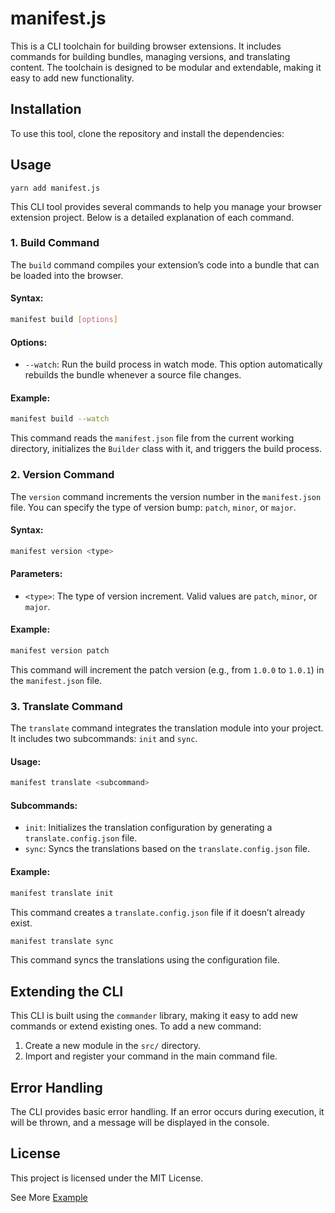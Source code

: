 # manifest.js 

This is a CLI toolchain for building browser extensions. It includes commands for building bundles, managing versions, and translating content. The toolchain is designed to be modular and extendable, making it easy to add new functionality.

## Installation

To use this tool, clone the repository and install the dependencies:

## Usage

```shell
yarn add manifest.js
```
This CLI tool provides several commands to help you manage your browser extension project. Below is a detailed explanation of each command.

### 1. Build Command

The `build` command compiles your extension’s code into a bundle that can be loaded into the browser.

#### Syntax:

```bash
manifest build [options]
```

#### Options:

- `--watch`: Run the build process in watch mode. This option automatically rebuilds the bundle whenever a source file changes.

#### Example:

```bash
manifest build --watch
```

This command reads the `manifest.json` file from the current working directory, initializes the `Builder` class with it, and triggers the build process.

### 2. Version Command

The `version` command increments the version number in the `manifest.json` file. You can specify the type of version bump: `patch`, `minor`, or `major`.

#### Syntax:

```bash
manifest version <type>
```

#### Parameters:

- `<type>`: The type of version increment. Valid values are `patch`, `minor`, or `major`.

#### Example:

```bash
manifest version patch
```

This command will increment the patch version (e.g., from `1.0.0` to `1.0.1`) in the `manifest.json` file.

### 3. Translate Command

The `translate` command integrates the translation module into your project. It includes two subcommands: `init` and `sync`.

#### Usage:

```bash
manifest translate <subcommand>
```

#### Subcommands:

- `init`: Initializes the translation configuration by generating a `translate.config.json` file.
- `sync`: Syncs the translations based on the `translate.config.json` file.

#### Example:

```bash
manifest translate init
```

This command creates a `translate.config.json` file if it doesn’t already exist.

```bash
manifest translate sync
```

This command syncs the translations using the configuration file.

## Extending the CLI

This CLI is built using the `commander` library, making it easy to add new commands or extend existing ones. To add a new command:

1. Create a new module in the `src/` directory.
2. Import and register your command in the main command file.

## Error Handling

The CLI provides basic error handling. If an error occurs during execution, it will be thrown, and a message will be displayed in the console.

## License

This project is licensed under the MIT License.

See More [Example](https://github.com/fxnoob/image-to-text-ocr)
